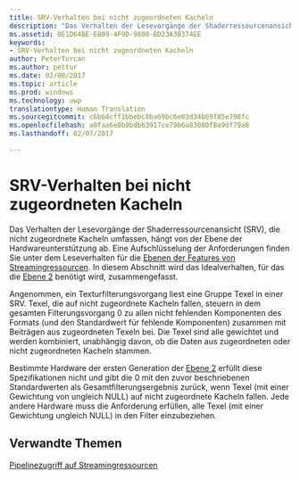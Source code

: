 ```yaml
---
title: SRV-Verhalten bei nicht zugeordneten Kacheln
description: "Das Verhalten der Lesevorgänge der Shaderressourcenansicht (SRV), die nicht zugeordnete Kacheln umfassen, hängt von der Ebene der Hardwareunterstützung ab."
ms.assetid: 0E1D64BE-EB09-4F9D-9800-BD23A3B374EE
keywords:
- SRV-Verhalten bei nicht zugeordneten Kacheln
author: PeterTurcan
ms.author: pettur
ms.date: 02/08/2017
ms.topic: article
ms.prod: windows
ms.technology: uwp
translationtype: Human Translation
ms.sourcegitcommit: c6b64cff1bbebc8ba69bc6e03d34b69f85e798fc
ms.openlocfilehash: a8faa6e8b9bdbb3917ce79b6a83080f8a9df79a8
ms.lasthandoff: 02/07/2017

---
```


# <a name="span-iddirect3dconceptssrvbehaviorwithnon-mappedtilesspansrv-behavior-with-non-mapped-tiles"></a><span id="direct3dconcepts.srv_behavior_with_non-mapped_tiles"></span>SRV-Verhalten bei nicht zugeordneten Kacheln


Das Verhalten der Lesevorgänge der Shaderressourcenansicht (SRV), die nicht zugeordnete Kacheln umfassen, hängt von der Ebene der Hardwareunterstützung ab. Eine Aufschlüsselung der Anforderungen finden Sie unter dem Leseverhalten für die [Ebenen der Features von Streamingressourcen](streaming-resources-features-tiers.md). In diesem Abschnitt wird das Idealverhalten, für das die [Ebene 2](tier-2.md) benötigt wird, zusammengefasst.

Angenommen, ein Texturfilterungsvorgang liest eine Gruppe Texel in einer SRV. Texel, die auf nicht zugeordnete Kacheln fallen, steuern in dem gesamten Filterungsvorgang 0 zu allen nicht fehlenden Komponenten des Formats (und den Standardwert für fehlende Komponenten) zusammen mit Beiträgen aus zugeordneten Texeln bei. Die Texel sind alle gewichtet und werden kombiniert, unabhängig davon, ob die Daten aus zugeordneten oder nicht zugeordneten Kacheln stammen.

Bestimmte Hardware der ersten Generation der [Ebene 2](tier-2.md) erfüllt diese Spezifikationen nicht und gibt die 0 mit den zuvor beschriebenen Standardwerten als Gesamtfilterungsergebnis zurück, wenn Texel (mit einer Gewichtung von ungleich NULL) auf nicht zugeordnete Kacheln fallen. Jede andere Hardware muss die Anforderung erfüllen, alle Texel (mit einer Gewichtung ungleich NULL) in den Filter einzubeziehen.

## <a name="span-idrelated-topicsspanrelated-topics"></a><span id="related-topics"></span>Verwandte Themen


[Pipelinezugriff auf Streamingressourcen](pipeline-access-to-streaming-resources.md)

 

 





